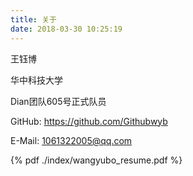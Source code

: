 ```yaml
---
title: 关于
date: 2018-03-30 10:25:19
---
```


王钰博

华中科技大学

Dian团队605号正式队员

GitHub: https://github.com/Githubwyb

E-Mail: 1061322005@qq.com

{% pdf ./index/wangyubo_resume.pdf %}
